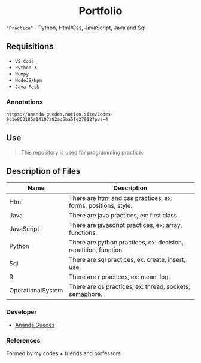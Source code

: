 <h1 align="center">Portfolio</h1>

`"Practice"` - Python, Html/Css, JavaScript, Java and Sql

## Requisitions
+ `VS Code`
+ `Python 3`
+ `Numpy`
+ `NodeJS/Npm`
+ `Java Pack`

### Annotations
```
https://ananda-guedes.notion.site/Codes-9c1e863185a14107a82ac5ba5fe27912?pvs=4
```

## Use
> This repository is used for programming practice.


## Description of Files
| Name | Description |
| ------ | ----------- |
| Html | There are html and css practices, ex: forms, positions, style.|
| Java | There are java practices, ex: first class.|
| JavaScript | There are javascript practices, ex: array, functions.|
| Python | There are python practices, ex: decision, repetition, function.|
| Sql | There are sql practices, ex: create, insert, use.|
| R | There are r practices, ex: mean, log.|
| OperationalSystem | There are os practices, ex: thread, sockets, semaphore.|


### Developer
- [Ananda Guedes](https://github.com/agu3des)

### References
Formed by my codes + friends and professors